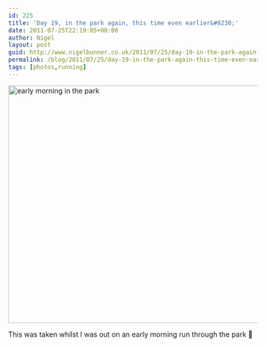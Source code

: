 ```yaml
---
id: 225
title: 'Day 19, in the park again, this time even earlier&#8230;'
date: 2011-07-25T22:19:05+00:00
author: Nigel
layout: post
guid: http://www.nigelbunner.co.uk/2011/07/25/day-19-in-the-park-again-this-time-even-earlier/
permalink: /blog/2011/07/25/day-19-in-the-park-again-this-time-even-earlier/
tags: [photos,running]
---
```

[<img src="http://farm7.static.flickr.com/6012/5975720222_3cae60f723_z.jpg" width="640" height="480" alt="early morning in the park" />](http://www.flickr.com/photos/icklephotos/5975720222/ "early morning in the park by icle fotos, on Flickr")

This was taken whilst I was out on an early morning run through the park 🙂